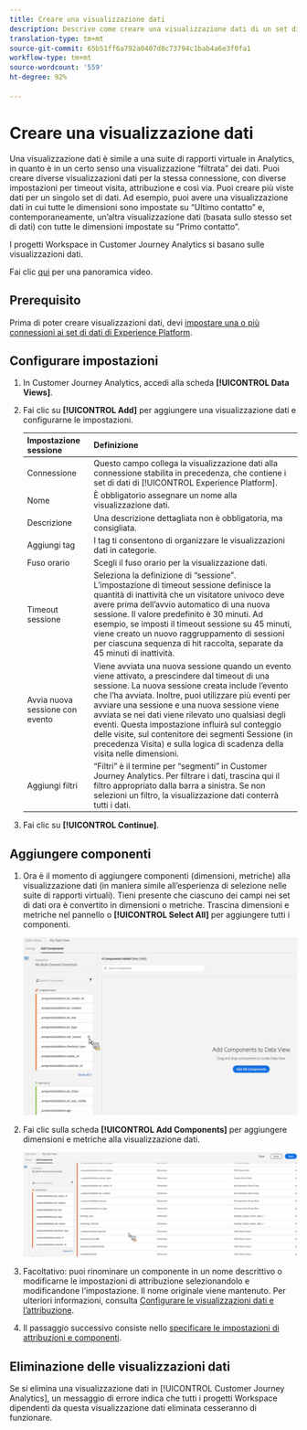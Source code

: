```yaml
---
title: Creare una visualizzazione dati
description: Descrive come creare una visualizzazione dati di un set di dati di Platform in Customer Journey Analytics (CJA).
translation-type: tm+mt
source-git-commit: 65b51ff6a792a0407d8c73794c1bab4a6e3f0fa1
workflow-type: tm+mt
source-wordcount: '559'
ht-degree: 92%

---
```



# Creare una visualizzazione dati

Una visualizzazione dati è simile a una suite di rapporti virtuale in Analytics, in quanto è in un certo senso una visualizzazione “filtrata” dei dati. Puoi creare diverse visualizzazioni dati per la stessa connessione, con diverse impostazioni per timeout visita, attribuzione e così via. Puoi creare più viste dati per un singolo set di dati. Ad esempio, puoi avere una visualizzazione dati in cui tutte le dimensioni sono impostate su “Ultimo contatto” e, contemporaneamente, un’altra visualizzazione dati (basata sullo stesso set di dati) con tutte le dimensioni impostate su “Primo contatto”.

I progetti Workspace in Customer Journey Analytics si basano sulle visualizzazioni dati.

Fai clic [qui](https://docs.adobe.com/content/help/en/platform-learn/tutorials/cja/basic-configuration-for-data-views.html) per una panoramica video.

## Prerequisito

Prima di poter creare visualizzazioni dati, devi [impostare una o più connessioni ai set di dati di Experience Platform](/help/connections/create-connection.md).

## Configurare impostazioni

1. In Customer Journey Analytics, accedi alla scheda **[!UICONTROL Data Views]**.

1. Fai clic su **[!UICONTROL Add]** per aggiungere una visualizzazione dati e configurarne le impostazioni.

   | Impostazione sessione | Definizione |
   |---|---|
   | Connessione | Questo campo collega la visualizzazione dati alla connessione stabilita in precedenza, che contiene i set di dati di [!UICONTROL Experience Platform]. |
   | Nome | È obbligatorio assegnare un nome alla visualizzazione dati. |
   | Descrizione | Una descrizione dettagliata non è obbligatoria, ma consigliata. |
   | Aggiungi tag | I tag ti consentono di organizzare le visualizzazioni dati in categorie. |
   | Fuso orario | Scegli il fuso orario per la visualizzazione dati. |
   | Timeout sessione | Seleziona la definizione di “sessione”. L’impostazione di timeout sessione definisce la quantità di inattività che un visitatore univoco deve avere prima dell’avvio automatico di una nuova sessione. Il valore predefinito è 30 minuti. Ad esempio, se imposti il timeout sessione su 45 minuti, viene creato un nuovo raggruppamento di sessioni per ciascuna sequenza di hit raccolta, separate da 45 minuti di inattività. <!--This setting impacts not only your visit counts, but also how visit segment containers are evaluated, and the visit expiration logic for any eVars expiring on visit. Decreasing the session timeout will likely increase the total number of visits in your reporting, while increasing the visit timeout will likely decrease the total number of visits in your reporting. This needs to be reviewed.--> |
   | Avvia nuova sessione con evento | Viene avviata una nuova sessione quando un evento viene attivato, a prescindere dal timeout di una sessione. La nuova sessione creata include l’evento che l’ha avviata. Inoltre, puoi utilizzare più eventi per avviare una sessione e una nuova sessione viene avviata se nei dati viene rilevato uno qualsiasi degli eventi. Questa impostazione influirà sul conteggio delle visite, sul contenitore dei segmenti Sessione (in precedenza Visita) e sulla logica di scadenza della visita nelle dimensioni. |
   | Aggiungi filtri | “Filtri” è il termine per “segmenti” in Customer Journey Analytics. Per filtrare i dati, trascina qui il filtro appropriato dalla barra a sinistra. Se non selezioni un filtro, la visualizzazione dati conterrà tutti i dati. |

1. Fai clic su **[!UICONTROL Continue]**.

## Aggiungere componenti

1. Ora è il momento di aggiungere componenti (dimensioni, metriche) alla visualizzazione dati (in maniera simile all’esperienza di selezione nelle suite di rapporti virtuali). Tieni presente che ciascuno dei campi nei set di dati ora è convertito in dimensioni o metriche. Trascina dimensioni e metriche nel pannello o **[!UICONTROL Select All]** per aggiungere tutti i componenti.

   ![](assets/add-all-components.png)

1. Fai clic sulla scheda **[!UICONTROL Add Components]** per aggiungere dimensioni e metriche alla visualizzazione dati.

   ![](assets/add-all-components2.png)

1. Facoltativo: puoi rinominare un componente in un nome descrittivo o modificarne le impostazioni di attribuzione selezionandolo e modificandone l’impostazione. Il nome originale viene mantenuto. Per ulteriori informazioni, consulta [Configurare le visualizzazioni dati e l’attribuzione](/help/data-views/configure-dataviews.md).

1. Il passaggio successivo consiste nello [specificare le impostazioni di attribuzioni e componenti](/help/data-views/configure-dataviews.md).

## Eliminazione delle visualizzazioni dati

Se si elimina una visualizzazione dati in [!UICONTROL Customer Journey Analytics], un messaggio di errore indica che tutti i progetti Workspace dipendenti da questa visualizzazione dati eliminata cesseranno di funzionare.